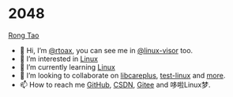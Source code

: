 # 2048

[Rong Tao](https://github.com/Rtoax)

- 👋 Hi, I’m [@rtoax](https://github.com/Rtoax), you can see me in [@linux-visor](https://github.com/linux-visor) too.
- 👀 I’m interested in [Linux](https://github.com/torvalds/linux)
- 🌱 I’m currently learning [Linux](https://github.com/torvalds/linux)
- 💞️ I’m looking to collaborate on [libcareplus](https://github.com/Rtoax/libcareplus), [test-linux](https://github.com/Rtoax/test-linux) and [more](https://github.com/Rtoax).
- 📫 How to reach me [GitHub](https://github.com/Rtoax), [CSDN](https://rtoax.blog.csdn.net/), [Gitee](https://gitee.com/rtoax) and 哆啦Linux梦.
